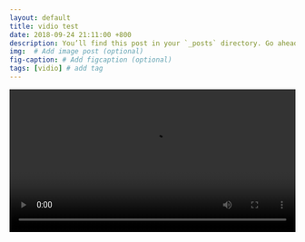 ```yaml
---
layout: default
title: vidio test
date: 2018-09-24 21:11:00 +800
description: You’ll find this post in your `_posts` directory. Go ahead and edit it and re-build the site to see your changes. # Add post description (optional)
img:  # Add image post (optional)
fig-caption: # Add figcaption (optional)
tags: [vidio] # add tag
---
```


<video width="100%" height="" autoplay controls>
<source src="https://pic.ibaotu.com/00/85/64/18T888piCdUi.mp4"  type="video/mp4">
<source src="http://www.runoob.com/try/demo_source/movie.mp4"  type="video/mp4">
您的浏览器不支持 HTML5 video 标签。
</video>